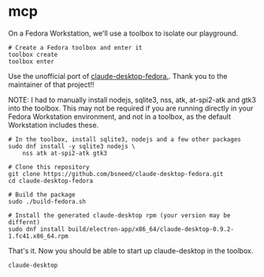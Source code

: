 # mcp

On a Fedora Workstation, we'll use a toolbox to isolate our playground.
```
# Create a Fedora toolbox and enter it
toolbox create
toolbox enter
```
Use the unofficial port of [claude-desktop-fedora.](https://github.com/bsneed/claude-desktop-fedora). Thank you to the maintainer of that project!!

NOTE: I had to manually install nodejs, sqlite3, nss, atk, at-spi2-atk and gtk3 into the toolbox. This may not be required if you are running directly in your Fedora Workstation environment, and not in a toolbox, as the default Workstation includes these.
```
# In the toolbox, install sqlite3, nodejs and a few other packages
sudo dnf install -y sqlite3 nodejs \
    nss atk at-spi2-atk gtk3

# Clone this repository
git clone https://github.com/bsneed/claude-desktop-fedora.git
cd claude-desktop-fedora

# Build the package
sudo ./build-fedora.sh

# Install the generated claude-desktop rpm (your version may be differnt)
sudo dnf install build/electron-app/x86_64/claude-desktop-0.9.2-1.fc41.x86_64.rpm
```
That's it. Now you should be able to start up claude-desktop in the toolbox.
```
claude-desktop
```



